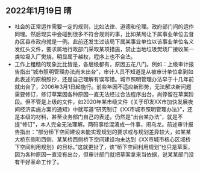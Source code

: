 ## 2022年1月19日 晴
* 社会的正常运作需要一定的规则，比如法律、道德和伦理。政府部门间的运作同理。然后现实中会碰到很多不符合规则的事，比如某局让下属事业单位去督办区县市政府就是一例。此前还发生过该局下属某事业单位以该事业单位名义发红头文件，要求属地行政部门采取某项措施，禁止当地垃圾燓烧厂接收某一类垃圾入厂燓烧，明显属于越权，程序上也不合法。
* 工作上粗糙的现象比比皆是，各层级都有，原因五花八门。例如：上级审计报告指出“城市照明管理办法尚未出台”，审计人员不知道是从被审计单位拿到如此表述的原稿照抄，还是自己理解有误写错。城市照明管理办法早于十几年前就出台了，2006年3月1日起施行。前些年因不适应新形势，无法解决新问题需要修订，修订草案因各种原因一直无法经过合法程序出台，尚停留在草案阶段。但不管是上级的文件，如2020年某市级文件《关于印发XX市加快发展夜间经济实施方案的通知》中就写道“研究制订《XX市城市照明管理办法》”，还是本级的材料，甚至业务部门自己的表述，仍然是“出台某办法”，就是不提“修订”，本人完全无法理解。两码事给混淆成一件事，闹乌龙。前述审计报告指出：“部分桥下空间建设未能实现规划的要求或与规划差异较大，如某某大桥东侧和西侧、某某桥西侧桥下空间建设均未达到《XX市城市核心区域桥下空间利用规划》的目标。”这就更扯了，该“桥下空间利用规划”也只是草案，因为各种原因一直没有出台，但审计部门就把草案拿来当依据，说某某部门没有干好革命工作了。